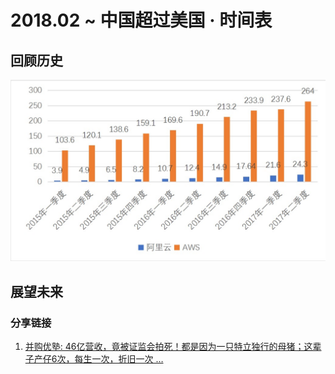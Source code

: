 # 2018.02 ~ 中国超过美国 · 时间表
## 回顾历史

![A01654467D234BB224C22BD7B644C1A5.jpg](/-/S/jpg/24cSGZnFBUJrLR7R1sogcDCuRhTKFPd0-3lAhQ.jpg)

  

## 展望未来

  

### 分享链接

1.  [并购优塾: 46亿营收，竟被证监会拍死！都是因为一只特立独行的母猪；这辈子产仔6次，每生一次，折旧一次 …](http://t.cn/R8qpARZ)
